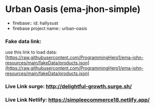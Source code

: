 # Urban Oasis (ema-jhon-simple)

- firebase:: id: hallysust
- firebase project name:: urban-oasis

### Fake data link: 
use this link to load data: 
[https://raw.githubusercontent.com/ProgrammingHero1/ema-john-resources/main/fakeData/products.json](https://raw.githubusercontent.com/ProgrammingHero1/ema-john-resources/main/fakeData/products.json)


### Live Link surge: http://delightful-growth.surge.sh/
### Live Link Netlify: https://simpleecommerce18.netlify.app/